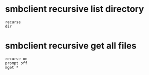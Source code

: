 # smbclient recursive list directory
```
recurse
dir
```

# smbclient recursive get all files
```
recurse on
prompt off
mget *
```
